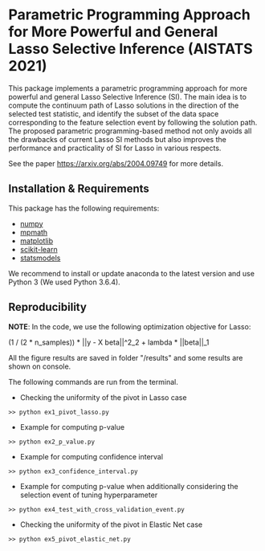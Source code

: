# Parametric Programming Approach for More Powerful and General Lasso Selective Inference (AISTATS 2021)

This package implements a parametric programming approach for more powerful and general Lasso Selective Inference (SI). The main idea is to compute the continuum path of Lasso solutions in the direction of the selected test statistic, and identify the subset of the data space corresponding to the feature selection event by following the solution path. The proposed parametric programming-based method not only avoids all the drawbacks of current Lasso SI methods but also improves the performance and practicality of SI for Lasso in various respects.

See the paper <https://arxiv.org/abs/2004.09749> for more details.

## Installation & Requirements

This package has the following requirements:

- [numpy](http://numpy.org)
- [mpmath](http://mpmath.org/)
- [matplotlib](https://matplotlib.org/)
- [scikit-learn](http://scikit-learn.org)
- [statsmodels](https://www.statsmodels.org/)

We recommend to install or update anaconda to the latest version and use Python 3
(We used Python 3.6.4).

## Reproducibility

**NOTE**: In the code, we use the following optimization objective for Lasso:

(1 / (2 * n_samples)) * ||y - X beta||^2_2 + lambda * ||beta||_1

All the figure results are saved in folder "/results" and some results are shown on console.

The following commands are run from the terminal.

- Checking the uniformity of the pivot in Lasso case
```
>> python ex1_pivot_lasso.py
```

- Example for computing p-value
```
>> python ex2_p_value.py
```

- Example for computing confidence interval
```
>> python ex3_confidence_interval.py
```

- Example for computing p-value when additionally considering the selection event of tuning hyperparameter
```
>> python ex4_test_with_cross_validation_event.py
```

- Checking the uniformity of the pivot in Elastic Net case
```
>> python ex5_pivot_elastic_net.py
```

